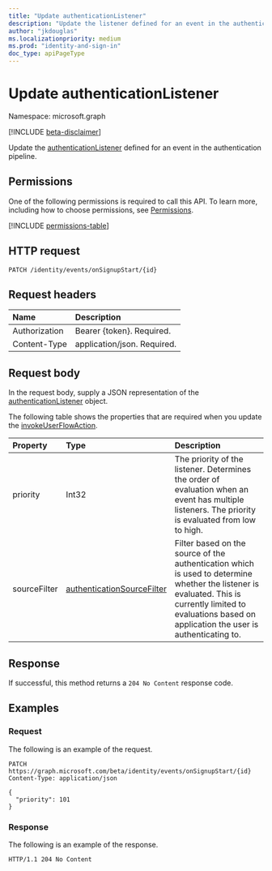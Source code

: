 ```yaml
---
title: "Update authenticationListener"
description: "Update the listener defined for an event in the authentication pipeline."
author: "jkdouglas"
ms.localizationpriority: medium
ms.prod: "identity-and-sign-in"
doc_type: apiPageType
---
```


# Update authenticationListener

Namespace: microsoft.graph

[!INCLUDE [beta-disclaimer](../../includes/beta-disclaimer.md)]

Update the [authenticationListener](../resources/authenticationlistener.md) defined for an event in the authentication pipeline.

## Permissions

One of the following permissions is required to call this API. To learn more, including how to choose permissions, see [Permissions](/graph/permissions-reference).

<!-- { "blockType": "permissions", "name": "authenticationlistener_update" } -->
[!INCLUDE [permissions-table](../includes/permissions/authenticationlistener-update-permissions.md)]

## HTTP request

<!-- {
  "blockType": "ignored"
}
-->

``` http
PATCH /identity/events/onSignupStart/{id}
```

## Request headers

|Name|Description|
|:---|:---|
|Authorization|Bearer {token}. Required.|
|Content-Type|application/json. Required.|

## Request body

In the request body, supply a JSON representation of the [authenticationListener](../resources/authenticationlistener.md) object.

The following table shows the properties that are required when you update the [invokeUserFlowAction](../resources/invokeuserflowlistener.md).

|Property|Type|Description|
|:---|:---|:---|
|priority|Int32|The priority of the listener. Determines the order of evaluation when an event has multiple listeners. The priority is evaluated from low to high.|
|sourceFilter|[authenticationSourceFilter](../resources/authenticationsourcefilter.md)|Filter based on the source of the authentication which is used to determine whether the listener is evaluated. This is currently limited to evaluations based on application the user is authenticating to.|

## Response

If successful, this method returns a `204 No Content` response code.

## Examples

### Request

The following is an example of the request.

<!-- {
  "blockType": "request",
  "name": "update_onsignupstart"
}
-->

``` http
PATCH https://graph.microsoft.com/beta/identity/events/onSignupStart/{id}
Content-Type: application/json

{
  "priority": 101
}
```

### Response

The following is an example of the response.

<!-- {
  "blockType": "response",
  "truncated": true
}
-->

``` http
HTTP/1.1 204 No Content
```
